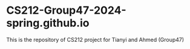 # CS212-Group47-2024-spring.github.io
This is the repository of CS212 project for Tianyi and Ahmed (Group47)

